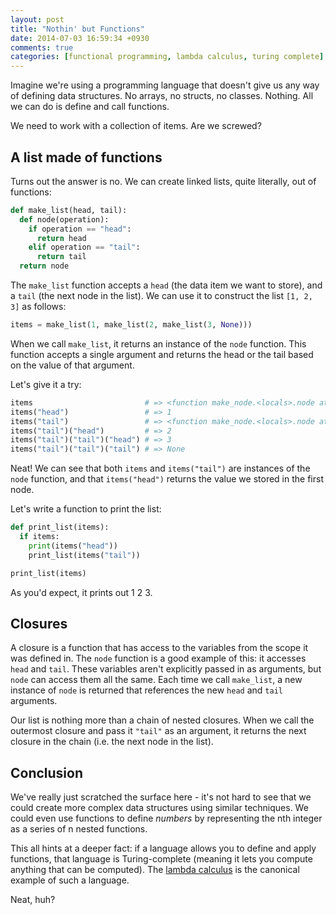 ```yaml
---
layout: post
title: "Nothin' but Functions"
date: 2014-07-03 16:59:34 +0930
comments: true
categories: [functional programming, lambda calculus, turing complete]
---
```


Imagine we're using a programming language that doesn't give us any way of defining data structures. No arrays, no structs, no classes. Nothing. All we can do is define and call functions.

We need to work with a collection of items. Are we screwed?

<!-- more -->

A list made of functions
------------------------

Turns out the answer is no. We can create linked lists, quite literally, out of functions:

``` python
def make_list(head, tail):
  def node(operation):
    if operation == "head":
      return head
    elif operation == "tail":
      return tail
  return node
```

The `make_list` function accepts a `head` (the data item we want to store), and a `tail` (the next node in the list). We can use it to construct the list `[1, 2, 3]` as follows:

``` python
items = make_list(1, make_list(2, make_list(3, None)))
```

When we call `make_list`, it returns an instance of the `node` function. This function accepts a single argument and returns the head or the tail based on the value of that argument.

Let's give it a try:

``` python
items                         # => <function make_node.<locals>.node at 0x10987e598>
items("head")                 # => 1
items("tail")                 # => <function make_node.<locals>.node at 0x10987e620>
items("tail")("head")         # => 2
items("tail")("tail")("head") # => 3
items("tail")("tail")("tail") # => None
```

Neat! We can see that both `items` and `items("tail")` are instances of the `node` function, and that `items("head")` returns the value we stored in the first node.

Let's write a function to print the list:

``` python
def print_list(items):
  if items:
    print(items("head"))
    print_list(items("tail"))

print_list(items)
```

As you'd expect, it prints out 1 2 3.

Closures
--------

A closure is a function that has access to the variables from the scope it was defined in. The `node` function is a good example of this: it accesses `head` and `tail`. These variables aren't explicitly passed in as arguments, but `node` can access them all the same. Each time we call `make_list`, a new instance of `node` is returned that references the new `head` and `tail` arguments.

Our list is nothing more than a chain of nested closures. When we call the outermost closure and pass it `"tail"` as an argument, it returns the next closure in the chain (i.e. the next node in the list).

Conclusion
----------

We've really just scratched the surface here - it's not hard to see that we could create more complex data structures using similar techniques. We could even use functions to define *numbers* by representing the nth integer as a series of n nested functions.

This all hints at a deeper fact: if a language allows you to define and apply functions, that language is Turing-complete (meaning it lets you compute anything that can be computed). The [lambda calculus](http://palmstroem.blogspot.com.au/2012/05/lambda-calculus-for-absolute-dummies.html) is the canonical example of such a language.

Neat, huh?
